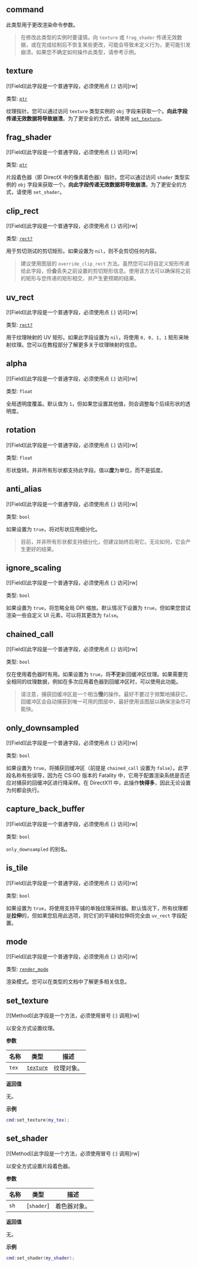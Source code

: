 ## command

此类型用于更改渲染命令参数。

> 在修改此类型的实例时要谨慎。向 `texture` 或 `frag_shader` 传递无效数据，或在完成绘制后不恢复某些更改，可能会导致未定义行为，更可能引发崩溃。如果您不确定如何操作此类型，请参考示例。

## texture

[![Field][此字段是一个普通字段，必须使用点 (.) 访问]rw]

类型: [`ptr`](/api/common-types/ptr "此类型是一个字面指针。")

纹理指针。您可以通过访问 `texture` 类型实例的 `obj` 字段来获取一个。**向此字段传递无效数据将导致崩溃**。为了更安全的方式，请使用 [`set_texture`](/api/draw/layer/command?id=set_texture "以安全方式设置纹理。")。

## frag_shader

[![Field][此字段是一个普通字段，必须使用点 (.) 访问]rw]

类型: [`ptr`](/api/common-types/ptr "此类型是一个字面指针。")

片段着色器（即 DirectX 中的像素着色器）指针。您可以通过访问 `shader` 类型实例的 `obj` 字段来获取一个。**向此字段传递无效数据将导致崩溃**。为了更安全的方式，请使用 `set_shader`。

## clip_rect

[![Field][此字段是一个普通字段，必须使用点 (.) 访问]rw]

类型: [`rect?`](/api/draw/common-types/rect "此类型是渲染系统中使用的矩形。")

用于剪切测试的剪切矩形。如果设置为 `nil`，则不会剪切任何内容。

> 建议使用图层的 `override_clip_rect` 方法。虽然您可以将自定义矩形传递给此字段，但**会**丢失之前设置的剪切矩形信息。使用该方法可以确保将之前的矩形与您传递的矩形相交，并产生更预期的结果。

## uv_rect

[![Field][此字段是一个普通字段，必须使用点 (.) 访问]rw]

类型: [`rect?`](/api/draw/common-types/rect "此类型是渲染系统中使用的矩形。")

用于纹理映射的 UV 矩形。如果此字段设置为 `nil`，将使用 `0, 0, 1, 1` 矩形来映射纹理。您可以在教程部分了解更多关于纹理映射的信息。

## alpha

[![Field][此字段是一个普通字段，必须使用点 (.) 访问]rw]

类型: `float`

全局透明度覆盖。默认值为 `1`，但如果您设置其他值，则会调整每个后续形状的透明度。

## rotation

[![Field][此字段是一个普通字段，必须使用点 (.) 访问]rw]

类型: `float`

形状旋转。并非所有形状都支持此字段。值以**度**为单位，而不是弧度。

## anti_alias

[![Field][此字段是一个普通字段，必须使用点 (.) 访问]rw]

类型: `bool`

如果设置为 `true`，将对形状应用细分化。

> 目前，并非所有形状都支持细分化，但建议始终启用它。无论如何，它会产生更好的结果。

## ignore_scaling

[![Field][此字段是一个普通字段，必须使用点 (.) 访问]rw]

类型: `bool`

如果设置为 `true`，将忽略全局 DPI 缩放。默认情况下设置为 `true`，但如果您尝试渲染一些自定义 UI 元素，可以将其更改为 `false`。

## chained_call

[![Field][此字段是一个普通字段，必须使用点 (.) 访问]rw]

类型: `bool`

仅在使用着色器时有用。如果设置为 `true`，将**不**更新回缓冲区纹理。如果需要完全相同的纹理数据，例如在多次应用着色器到回缓冲区时，可以使用此功能。

> 请注意，捕获回缓冲区是一个相当**慢**的操作。最好不要过于频繁地捕获它。回缓冲区会自动捕获到唯一可用的图层中，最好使用该图层以确保渲染尽可能快。

## only_downsampled

[![Field][此字段是一个普通字段，必须使用点 (.) 访问]rw]

类型: `bool`

如果设置为 `true`，将捕获回缓冲区（前提是 `chained_call` 设置为 `false`）。此字段名称有些误导，因为在 CS:GO 版本的 Fatality 中，它用于配置渲染系统是否还应对捕获的回缓冲区进行降采样。在 DirectX11 中，此操作**快得多**，因此无论设置为何都会执行。

## capture_back_buffer

[![Field][此字段是一个普通字段，必须使用点 (.) 访问]rw]

类型: `bool`

`only_downsampled` 的别名。

## is_tile

[![Field][此字段是一个普通字段，必须使用点 (.) 访问]rw]

类型: `bool`

如果设置为 `true`，将使用支持平铺的单独纹理采样器。默认情况下，所有纹理都是**拉伸**的，但如果您启用此选项，则它们的平铺和拉伸将完全由 `uv_rect` 字段配置。

## mode

[![Field][此字段是一个普通字段，必须使用点 (.) 访问]rw]

类型: [`render_mode`](/api/draw/layer/command/render-mode "此枚举用于切换渲染模式。")

渲染模式。您可以在类型的文档中了解更多相关信息。

## set_texture

[![Method][此字段是一个方法，必须使用冒号 (:) 调用]rw]

以安全方式设置纹理。

**参数**

| 名称 | 类型 | 描述 |
| ---- | ---- | ----------- |
| `tex` | [`texture`](/api/draw/managed/texture "此类型表示纹理对象。") | 纹理对象。 |

**返回值**

无。

**示例**

```lua
cmd:set_texture(my_tex);
```

## set_shader

[![Method][此字段是一个方法，必须使用冒号 (:) 调用]rw]

以安全方式设置片段着色器。

**参数**

| 名称 | 类型 | 描述 |
| ---- | ---- | ----------- |
| `sh` | [`shader`] | 着色器对象。 |

**返回值**

无。

**示例**

```lua
cmd:set_shader(my_shader);
```